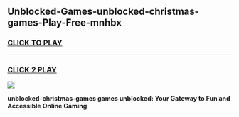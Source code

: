 
## Unblocked-Games-unblocked-christmas-games-Play-Free-mnhbx
<h3>
<a href="https://premium76.site?title=unblocked-christmas-games&ref=09A">CLICK TO PLAY</a></h3>
<hr>

<h3>
<a href="https://premium76.site?title=unblocked-christmas-games&ref=09A">CLICK 2 PLAY</a>
  
</h3>

<a href="https://premium76.site?title=unblocked-christmas-games&ref=09A"><img src="https://clearcache.store/games.png"></a>


**unblocked-christmas-games games unblocked: Your Gateway to Fun and Accessible Online Gaming**
